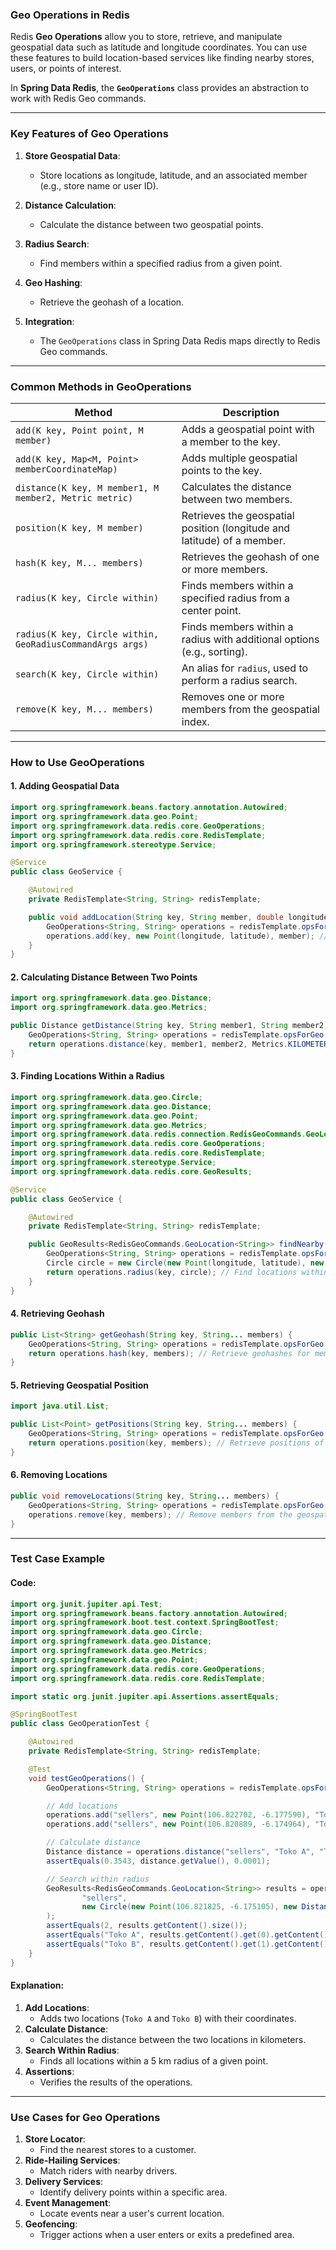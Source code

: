 ### **Geo Operations in Redis**

Redis **Geo Operations** allow you to store, retrieve, and manipulate geospatial data such as latitude and longitude coordinates. You can use these features to build location-based services like finding nearby stores, users, or points of interest.

In **Spring Data Redis**, the **`GeoOperations`** class provides an abstraction to work with Redis Geo commands.

---

### **Key Features of Geo Operations**
1. **Store Geospatial Data**:
   - Store locations as longitude, latitude, and an associated member (e.g., store name or user ID).

2. **Distance Calculation**:
   - Calculate the distance between two geospatial points.

3. **Radius Search**:
   - Find members within a specified radius from a given point.

4. **Geo Hashing**:
   - Retrieve the geohash of a location.

5. **Integration**:
   - The `GeoOperations` class in Spring Data Redis maps directly to Redis Geo commands.

---

### **Common Methods in GeoOperations**

| **Method**                                      | **Description**                                                                 |
|-------------------------------------------------|---------------------------------------------------------------------------------|
| `add(K key, Point point, M member)`             | Adds a geospatial point with a member to the key.                               |
| `add(K key, Map<M, Point> memberCoordinateMap)` | Adds multiple geospatial points to the key.                                     |
| `distance(K key, M member1, M member2, Metric metric)` | Calculates the distance between two members.                                    |
| `position(K key, M member)`                    | Retrieves the geospatial position (longitude and latitude) of a member.         |
| `hash(K key, M... members)`                    | Retrieves the geohash of one or more members.                                   |
| `radius(K key, Circle within)`                 | Finds members within a specified radius from a center point.                    |
| `radius(K key, Circle within, GeoRadiusCommandArgs args)` | Finds members within a radius with additional options (e.g., sorting).          |
| `search(K key, Circle within)`                 | An alias for `radius`, used to perform a radius search.                         |
| `remove(K key, M... members)`                  | Removes one or more members from the geospatial index.                          |

---

### **How to Use GeoOperations**

#### 1. **Adding Geospatial Data**

```java
import org.springframework.beans.factory.annotation.Autowired;
import org.springframework.data.geo.Point;
import org.springframework.data.redis.core.GeoOperations;
import org.springframework.data.redis.core.RedisTemplate;
import org.springframework.stereotype.Service;

@Service
public class GeoService {

    @Autowired
    private RedisTemplate<String, String> redisTemplate;

    public void addLocation(String key, String member, double longitude, double latitude) {
        GeoOperations<String, String> operations = redisTemplate.opsForGeo();
        operations.add(key, new Point(longitude, latitude), member); // Add a geospatial point
    }
}
```

#### 2. **Calculating Distance Between Two Points**

```java
import org.springframework.data.geo.Distance;
import org.springframework.data.geo.Metrics;

public Distance getDistance(String key, String member1, String member2) {
    GeoOperations<String, String> operations = redisTemplate.opsForGeo();
    return operations.distance(key, member1, member2, Metrics.KILOMETERS); // Calculate distance
}
```

#### 3. **Finding Locations Within a Radius**

```java
import org.springframework.data.geo.Circle;
import org.springframework.data.geo.Distance;
import org.springframework.data.geo.Point;
import org.springframework.data.geo.Metrics;
import org.springframework.data.redis.connection.RedisGeoCommands.GeoLocation;
import org.springframework.data.redis.core.GeoOperations;
import org.springframework.data.redis.core.RedisTemplate;
import org.springframework.stereotype.Service;
import org.springframework.data.redis.core.GeoResults;

@Service
public class GeoService {

    @Autowired
    private RedisTemplate<String, String> redisTemplate;

    public GeoResults<RedisGeoCommands.GeoLocation<String>> findNearby(String key, double longitude, double latitude, double radius) {
        GeoOperations<String, String> operations = redisTemplate.opsForGeo();
        Circle circle = new Circle(new Point(longitude, latitude), new Distance(radius, Metrics.KILOMETERS));
        return operations.radius(key, circle); // Find locations within the radius
    }
}
```

#### 4. **Retrieving Geohash**

```java
public List<String> getGeohash(String key, String... members) {
    GeoOperations<String, String> operations = redisTemplate.opsForGeo();
    return operations.hash(key, members); // Retrieve geohashes for members
}
```

#### 5. **Retrieving Geospatial Position**

```java
import java.util.List;

public List<Point> getPositions(String key, String... members) {
    GeoOperations<String, String> operations = redisTemplate.opsForGeo();
    return operations.position(key, members); // Retrieve positions of members
}
```

#### 6. **Removing Locations**

```java
public void removeLocations(String key, String... members) {
    GeoOperations<String, String> operations = redisTemplate.opsForGeo();
    operations.remove(key, members); // Remove members from the geospatial index
}
```

---

### **Test Case Example**

#### Code:
```java
import org.junit.jupiter.api.Test;
import org.springframework.beans.factory.annotation.Autowired;
import org.springframework.boot.test.context.SpringBootTest;
import org.springframework.data.geo.Circle;
import org.springframework.data.geo.Distance;
import org.springframework.data.geo.Metrics;
import org.springframework.data.geo.Point;
import org.springframework.data.redis.core.GeoOperations;
import org.springframework.data.redis.core.RedisTemplate;

import static org.junit.jupiter.api.Assertions.assertEquals;

@SpringBootTest
public class GeoOperationTest {

    @Autowired
    private RedisTemplate<String, String> redisTemplate;

    @Test
    void testGeoOperations() {
        GeoOperations<String, String> operations = redisTemplate.opsForGeo();

        // Add locations
        operations.add("sellers", new Point(106.822702, -6.177590), "Toko A");
        operations.add("sellers", new Point(106.820889, -6.174964), "Toko B");

        // Calculate distance
        Distance distance = operations.distance("sellers", "Toko A", "Toko B", Metrics.KILOMETERS);
        assertEquals(0.3543, distance.getValue(), 0.0001);

        // Search within radius
        GeoResults<RedisGeoCommands.GeoLocation<String>> results = operations.radius(
                "sellers",
                new Circle(new Point(106.821825, -6.175105), new Distance(5, Metrics.KILOMETERS))
        );
        assertEquals(2, results.getContent().size());
        assertEquals("Toko A", results.getContent().get(0).getContent().getName());
        assertEquals("Toko B", results.getContent().get(1).getContent().getName());
    }
}
```

#### Explanation:
1. **Add Locations**:
   - Adds two locations (`Toko A` and `Toko B`) with their coordinates.
2. **Calculate Distance**:
   - Calculates the distance between the two locations in kilometers.
3. **Search Within Radius**:
   - Finds all locations within a 5 km radius of a given point.
4. **Assertions**:
   - Verifies the results of the operations.

---

### **Use Cases for Geo Operations**
1. **Store Locator**:
   - Find the nearest stores to a customer.
2. **Ride-Hailing Services**:
   - Match riders with nearby drivers.
3. **Delivery Services**:
   - Identify delivery points within a specific area.
4. **Event Management**:
   - Locate events near a user's current location.
5. **Geofencing**:
   - Trigger actions when a user enters or exits a predefined area.

